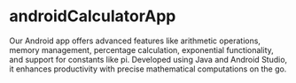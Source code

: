 # androidCalculatorApp
Our Android app offers advanced features like arithmetic operations, memory management, percentage calculation, exponential functionality, and support for constants like pi. Developed using Java and Android Studio, it enhances productivity with precise mathematical computations on the go.
